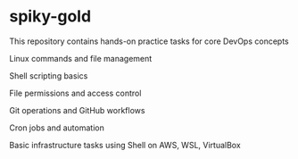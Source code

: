 # spiky-gold
This repository contains hands-on practice tasks for core DevOps concepts

Linux commands and file management

Shell scripting basics

File permissions and access control

Git operations and GitHub workflows

Cron jobs and automation

Basic infrastructure tasks using Shell on AWS, WSL, VirtualBox 
